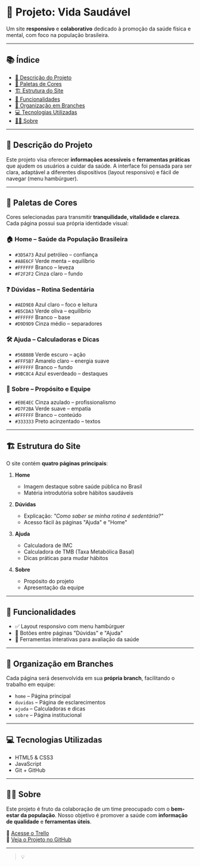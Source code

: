 # 🌿 Projeto: Vida Saudável

Um site **responsivo** e **colaborativo** dedicado à promoção da saúde física e mental, com foco na população brasileira.

---

## 📚 Índice

- [📄 Descrição do Projeto](#descrição-do-projeto)
- [🎨 Paletas de Cores](#paletas-de-cores)
- [🏗️ Estrutura do Site](#estrutura-do-site)
- [🧩 Funcionalidades](#funcionalidades)
- [🌿 Organização em Branches](#organização-em-branches)
- [💻 Tecnologias Utilizadas](#tecnologias-utilizadas)
- [🙋‍♀️ Sobre](#sobre)

---

## 📄 Descrição do Projeto

Este projeto visa oferecer **informações acessíveis** e **ferramentas práticas** que ajudem os usuários a cuidar da saúde. A interface foi pensada para ser clara, adaptável a diferentes dispositivos (layout responsivo) e fácil de navegar (menu hambúrguer).

---

## 🎨 Paletas de Cores

Cores selecionadas para transmitir **tranquilidade, vitalidade e clareza**. Cada página possui sua própria identidade visual:

### 🏠 Home – Saúde da População Brasileira
- `#3D5A73` Azul petróleo – confiança
- `#A8E6CF` Verde menta – equilíbrio
- `#FFFFFF` Branco – leveza
- `#F2F2F2` Cinza claro – fundo

### ❓ Dúvidas – Rotina Sedentária
- `#AED9E0` Azul claro – foco e leitura
- `#B5CDA3` Verde oliva – equilíbrio
- `#FFFFFF` Branco – base
- `#D9D9D9` Cinza médio – separadores

### 🛠️ Ajuda – Calculadoras e Dicas
- `#56B88B` Verde escuro – ação
- `#FFF5B7` Amarelo claro – energia suave
- `#FFFFFF` Branco – fundo
- `#9BC8C4` Azul esverdeado – destaques

### 📄 Sobre – Propósito e Equipe
- `#E0E4EC` Cinza azulado – profissionalismo
- `#D7F2BA` Verde suave – empatia
- `#FFFFFF` Branco – conteúdo
- `#333333` Preto acinzentado – textos

---

## 🏗️ Estrutura do Site

O site contém **quatro páginas principais**:

1. **Home**
   - Imagem destaque sobre saúde pública no Brasil
   - Matéria introdutória sobre hábitos saudáveis

2. **Dúvidas**
   - Explicação: _"Como saber se minha rotina é sedentária?"_
   - Acesso fácil às páginas "Ajuda" e "Home"

3. **Ajuda**
   - Calculadora de IMC
   - Calculadora de TMB (Taxa Metabólica Basal)
   - Dicas práticas para mudar hábitos

4. **Sobre**
   - Propósito do projeto
   - Apresentação da equipe

---

## 🧩 Funcionalidades

- ✅ Layout responsivo com menu hambúrguer
- 🔁 Botões entre páginas "Dúvidas" e "Ajuda"
- 📲 Ferramentas interativas para avaliação da saúde

---

## 🌿 Organização em Branches

Cada página será desenvolvida em sua **própria branch**, facilitando o trabalho em equipe:

- `home` – Página principal
- `duvidas` – Página de esclarecimentos
- `ajuda` – Calculadoras e dicas
- `sobre` – Página institucional

---

## 💻 Tecnologias Utilizadas

- HTML5 & CSS3
- JavaScript
- Git + GitHub

---

## 🙋‍♀️ Sobre

Este projeto é fruto da colaboração de um time preocupado com o **bem-estar da população**. Nosso objetivo é promover a saúde com **informação de qualidade** e **ferramentas úteis**.

🔗 [Acesse o Trello](https://trello.com/invite/b/685acfc690485d3aa0d8f2bb/ATTI51fe60fbd067b136acd986c47ac5a7ac95D6133D/projetosaudedesenvolve)  
🔗 [Veja o Projeto no GitHub](https://github.com/fabiocosta123/Saude_Desenvolve_Boticario)

---

> 💡
